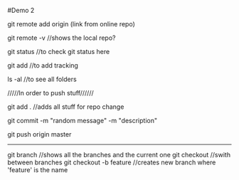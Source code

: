 #Demo 2

git remote add origin (link from online repo)

git remote -v //shows the local repo?

git status //to check git status here

git add //to add tracking

ls -al //to see all folders

/////In order to push stuff//////

git add . //adds all stuff for repo change

git commit -m "random message" -m "description"

git push origin master

-------------------------------------------

git branch //shows all the branches and the current one
git checkout //swith between branches
git checkout -b feature //creates new branch where 'feature' is the name

